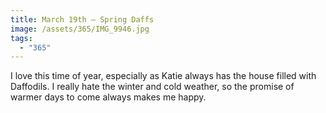```yaml
---
title: March 19th — Spring Daffs
image: /assets/365/IMG_9946.jpg
tags:
  - "365"
---
```

I love this time of year, especially as Katie always has the house filled with Daffodils. I really hate the winter and cold weather, so the promise of warmer days to come always makes me happy.